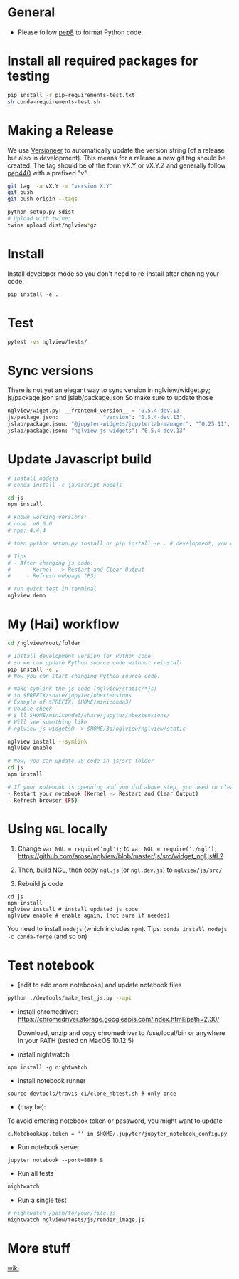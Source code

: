 
General
=======

* Please follow [pep8](https://www.python.org/dev/peps/pep-0008/) to format Python code.

Install all required packages for testing
=========================================

```bash
pip install -r pip-requirements-test.txt
sh conda-requirements-test.sh
```

Making a Release
================

We use [Versioneer](https://github.com/warner/python-versioneer) to automatically update the version string (of a release but also in development). This means for a release a new git tag should be created. The tag should be of the form vX.Y or vX.Y.Z and generally follow [pep440](https://www.python.org/dev/peps/pep-0440/) with a prefixed "v".

```bash
git tag  -a vX.Y -m "version X.Y"
git push
git push origin --tags

python setup.py sdist
# Upload with twine:
twine upload dist/nglview*gz
```

Install
=======
Install developer mode so you don't need to  re-install after chaning your code.

```python
pip install -e .
```

Test
====

```bash
pytest -vs nglview/tests/
```

Sync versions
=============
There is not yet an elegant way to sync version in nglview/widget.py; js/package.json and jslab/package.json
So make sure to update those

```python
nglview/wiget.py: __frontend_version__ = '0.5.4-dev.13'
js/package.json:              "version": "0.5.4-dev.13",
jslab/package.json: "@jupyter-widgets/jupyterlab-manager": "^0.25.11", # make sure this compat with ipywidgets
jslab/package.json: "nglview-js-widgets": "0.5.4-dev.13"
```

Update Javascript build
========================
```bash
# install nodejs
# conda install -c javascript nodejs

cd js
npm install

# known working versions:
# node: v6.6.0
# npm: 4.4.4

# then python setup.py install or pip install -e . # development, you can edit the source code without re-installing

# Tips
# - After changing js code:
#     - Kernel --> Restart and Clear Output
#     - Refresh webpage (F5)

# run quick test in terminal
nglview demo
```

My (Hai) workflow
=================
```bash
cd /nglview/root/folder

# install development version for Python code
# so we can update Python source code without reinstall
pip install -e .
# Now you can start changing Python source code.

# make symlink the js code (nglview/static/*js)
# to $PREFIX/share/jupyter/nbextensions
# Example of $PREFIX: $HOME/miniconda3/
# Double-check
# $ ll $HOME/miniconda3/share/jupyter/nbextensions/
# Will see something like 
# nglview-js-widgets@ -> $HOME/3d/nglview/nglview/static

nglview install --symlink
nglview enable

# Now, you can update JS code in js/src folder
cd js
npm install

# If your notebook is openning and you did above step, you need to clear the web cache via two steps
- Restart your notebook (Kernel -> Restart and Clear Output)
- Refresh browser (F5)
```

Using `NGL` locally
===================

1. Change 
`var NGL = require('ngl');` to `var NGL = require('./ngl');`
https://github.com/arose/nglview/blob/master/js/src/widget_ngl.js#L2

2. Then, [build NGL](https://github.com/arose/ngl/blob/master/DEVELOPMENT.md#building), then copy `ngl.js` (or `ngl.dev.js`) to `nglview/js/src/`

3. Rebuild js code
```
cd js
npm install
nglview install # install updated js code
nglview enable # enable again, (not sure if needed)
```

You need to install `nodejs` (which includes `npm`).
Tips: `conda install nodejs -c conda-forge` (and so on)

Test notebook
=============

- [edit to add more notebooks] and update notebook files
```bash
python ./devtools/make_test_js.py --api
```

- install chromedriver: https://chromedriver.storage.googleapis.com/index.html?path=2.30/

    Download, unzip and copy chromedriver to /use/local/bin or anywhere in your PATH
    (tested on MacOS 10.12.5)

- install nightwatch

```
npm install -g nightwatch
```

- install notebook runner

```
source devtools/travis-ci/clone_nbtest.sh # only once
```

- (may be): 

To avoid entering notebook token or password, you might want to update

    c.NotebookApp.token = '' in $HOME/.jupyter/jupyter_notebook_config.py

- Run notebook server

```
jupyter notebook --port=8889 &
```

- Run all tests
```bash
nightwatch
```

- Run a single test
```bash
# nightwatch /path/to/your/file.js
nightwatch nglview/tests/js/render_image.js
```


More stuff
==========

[wiki](https://github.com/arose/nglview/wiki)
